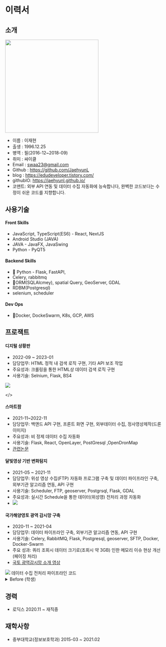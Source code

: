 # 이력서

## 소개

<img src="https://user-images.githubusercontent.com/48937399/210212490-e66255fa-4a3b-4528-b6ff-ccd71ef81c9e.jpg" width="300" height="300">

* 이름 : 이재현
* 출생 : 1996.12.25
* 병역 : 필(2016-12~2018-09)
* 취미 : 싸이클
* Email : swaa23@gmail.com
* Github : https://github.com/JaehyunL
* blog : https://edudeveloper.tistory.com/
* githubIO: https://jaehyunl.github.io/
* 코맨트: 외부 API 연동 및 데이터 수집 자동화에 능숙합니다, 완벽한 코드보다는 수정이 쉬운 코드를 지향합니다.



## 사용기술 

#### Front Skills
- JavaScript, TypeScript(ES6) - React, NextJS
- Android Studio (JAVA)
- JAVA - JavaFX, JavaSwing
- Python - PyQT5

#### Backend Skills
- 🥇 Python - Flask, FastAPI, 
- Celery, rabbitmq
- 🥉ORM(SQLAlcmey), spatial Query, GeoServer, GDAL
- RDBM(Postgresql)
- selenium, scheduler

<!-- 아이콘 자바 파이썬 구해와야지-->

#### Dev Ops
- 🥈Docker, DockeSwarm, K8s, GCP, AWS



<!-- 도커 aws -->

## 프로잭트
#### 디지털 상황판
- 2022-09 ~ 2023-01
- 담당업무: HTML 정적 내 검색 로직 구현, 기타 API 보조 작업
- 주요성과: 크롤링을 통한 HTML상 데이터 검색 로직 구현 
- 사용기술: Selnium, Flask, BS4

<img src=https://user-images.githubusercontent.com/48937399/215054336-3a863743-5fb0-4d43-b1f2-6397a8f5d17a.png>

</>





#### 스마트팜

- 2021-11~2022-11
- 담당업무: 백앤드 API 구현, 프론트 화면 구현, 외부데이터 수집, 정사영상제작(드론이미지)
- 주요성과: 비 정제 데이터 수집 자동화
- 사용기술: Flask, React, OpenLayer, PostGresql ,OpenDronMap
- [관련논문](https://github.com/JaeHyunL/JaeHyunL/blob/master/10.40-5-51-1.pdf)





#### 달빛영상 기반 변화탐지

- 2021-05 ~ 2021-11
- 담당업무: 위성 영상 수집(FTP) 자동화 프로그램 구축 및 데이터 파이프라인 구축, 외부기관 알고리즘 연동, API 구현
- 사용기술: Scheduler, FTP, geoserver, Postgrsql, Flask, GDAL
- 주요성과: 실시간 Schedule을 통한 데이터(위성영) 전처리 과정 자동화
- <img src=https://user-images.githubusercontent.com/48937399/211487072-28928ce9-667f-4964-9c2c-223ad10c60d5.png>





#### 국가해양영토 광역 감시망 구축

- 2020-11 ~ 2021-04
- 담당업무: 데이터 파이프라인 구축, 외부기관 알고리즘 연동, API 구현
- 사용기술: Celery, RabbitMQ, Flask, Postgresql, geoserver, SFTP, Docker, Docker-Swarm
- 주요 성과: 쿼리 조회시 데이터 크기로(조회시 약 3GB) 인한 메모리 이슈 현상 개선(페이징 처리) 
- [국토 광역감시망 소개 영상](https://www.youtube.com/watch?v=2mr2IqzynXc)
<img src=https://user-images.githubusercontent.com/48937399/211484413-e1f256e8-eca0-441d-aa53-95345a0bbe24.png>
데이터 수집 전처리 파이프라인 코드
</img>

<details>
<summary>Before (학생)</summary>

​    

#### [얼굴 인식 출석 자동화 프로그램 ](https://github.com/slackid/Final_Capston_Forward)
###### 사용기술 :
<!-- 사진첨부 -->

- Python / Flask
- Angular
- MYSQL 
- Docker
- GCP 

###### 제작기간 : 
- 2020-08~2020-10

#### [스미싱 탐지 프로그램](https://github.com/teamGolee/golee-server-python)
###### 사용기술 :
- Python / Flask
- Anroid studio
- MYSQL
- AWS
- Google SafeBrowsing
###### 제작기간:
- 2020-04~2020-06



#### [자바 GUI 기반 암호화 프로그램](https://github.com/JaeHyunL/JavaCiper)
###### 사용기술 :
 -JAVA / GUI
 -JAVAFX
###### 제작기간:
- 2019-06~2019-06

</details>

## 경력 
- 로딕스 2020.11 ~ 재직중

## 재학사항 
- 중부대학교(정보보호학과) 2015-03 ~ 2021.02
